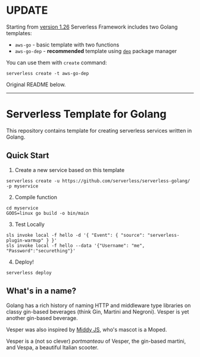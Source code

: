 # UPDATE

Starting from [version 1.26](https://github.com/serverless/serverless/releases/tag/v1.26.0) Serverless Framework includes two Golang templates:

- `aws-go` - basic template with two functions
- `aws-go-dep` - **recommended** template using [`dep`](https://github.com/golang/dep) package manager

You can use them with `create` command:

```
serverless create -t aws-go-dep
```

Original README below.

---

# Serverless Template for Golang

This repository contains template for creating serverless services written in Golang.

## Quick Start

1.  Create a new service based on this template

```
serverless create -u https://github.com/serverless/serverless-golang/ -p myservice
```

2.  Compile function

```
cd myservice
GOOS=linux go build -o bin/main
```

3. Test Locally

```
sls invoke local -f hello -d '{ "Event": { "source": "serverless-plugin-warmup" } }'
sls invoke local -f hello --data '{"Username": "me", "Password":"securething"}'
```

4.  Deploy!

```
serverless deploy
```

## What's in a name?

Golang has a rich history of naming HTTP and middleware type libraries on classy gin-based beverages (think Gin, Martini and Negroni). Vesper is yet another gin-based beverage.

Vesper was also inspired by [Middy JS](https://github.com/middyjs/middy), who's mascot is a Moped.

Vesper is a (not so clever) _portmanteau_ of Vesper, the gin-based martini, and Vespa, a beautiful Italian scooter.
